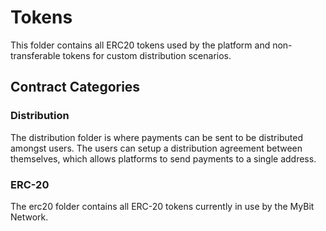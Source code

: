 
# Tokens
This folder contains all ERC20 tokens used by the platform and non-transferable tokens for custom distribution scenarios.

## Contract Categories

### Distribution
The distribution folder is where payments can be sent to be distributed amongst users. The users can setup a distribution agreement between themselves, which allows platforms to send payments to a single address.

### ERC-20
The erc20 folder contains all ERC-20 tokens currently in use by the MyBit Network.
